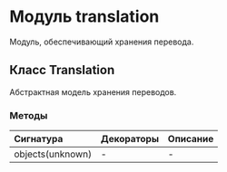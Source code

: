 # Модуль translation

Модуль, обеспечивающий хранения перевода.

## Класс Translation

Абстрактная модель хранения переводов.

### Методы

| Сигнатура        | Декораторы | Описание |
| :--------------- | :--------- | :------- |
| objects(unknown) | -          | -        |